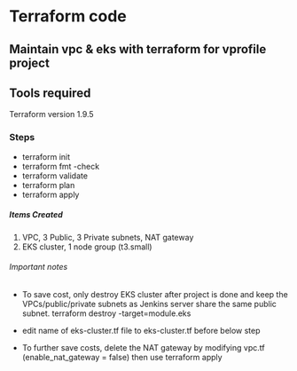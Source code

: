# Terraform code 

## Maintain vpc & eks with terraform for vprofile project

## Tools required
Terraform version 1.9.5

### Steps
* terraform init
* terraform fmt -check
* terraform validate
* terraform plan
* terraform apply

##### Items Created
1. VPC, 3 Public, 3 Private subnets, NAT gateway
2. EKS cluster, 1 node group (t3.small)

###### Important notes
- To save cost, only destroy EKS cluster after project is done and keep the VPCs/public/private subnets as Jenkins server share the same public subnet.
terraform destroy -target=module.eks

- edit name of eks-cluster.tf file to eks-cluster.tf before below step

- To further save costs, delete the NAT gateway by modifying vpc.tf (enable_nat_gateway   = false) then use terraform apply

